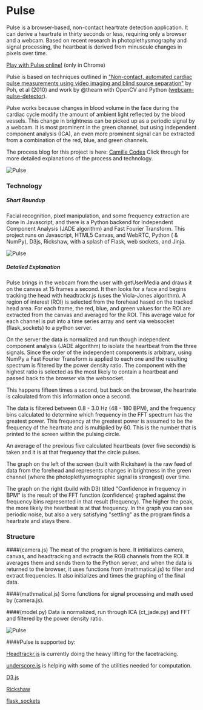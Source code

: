 Pulse
===========

Pulse is a browser-based, non-contact heartrate detection application. It can derive a heartrate in thirty seconds or less, requiring only a browser and a webcam. Based on recent research in photoplethysmography and signal processing, the heartbeat is derived from minuscule changes in pixels over time.

[Play with Pulse online!](http://pulsation.herokuapp.com) (only in Chrome)
 
Pulse is based on techniques outlined in ["Non-contact, automated cardiac pulse measurements using video imaging and blind source separation"](http://www.opticsinfobase.org/oe/abstract.cfm?uri=oe-18-10-10762) by Poh, et al (2010) and work by @thearn with OpenCV and Python ([webcam-pulse-detector](https://github.com/thearn/webcam-pulse-detector)).

Pulse works because changes in blood volume in the face during the cardiac cycle modify the amount of ambient light reflected by the blood vessels. This change in brightness can be picked up as a periodic signal by a webcam. It is most prominent in the green channel, but using independent component analysis (ICA), an even more prominent signal can be extracted from a combination of the red, blue, and green channels.

The process blog for this project is here: [Camille Codes](http://camillecodes.tumblr.com)
Click through for more detailed explanations of the process and technology.

![Pulse](https://raw.github.com/camilleanne/biofeedback/master/resources/screenshot_splash.png)

### Technology

##### Short Roundup

Facial recognition, pixel manipulation, and some frequency extraction are done in Javascript, and there is a Python backend for Independent Component Analysis (JADE algorithm) and Fast Fourier Transform. This project runs on Javascript, HTML5 Canvas, and WebRTC, Python ( & NumPy), D3js, Rickshaw, with a splash of Flask, web sockets, and Jinja.

![Pulse](https://raw.github.com/camilleanne/biofeedback/master/resources/screenshot_min1.png)


##### Detailed Explanation

Pulse brings in the webcam from the user with getUserMedia and draws it on the canvas at 15 frames a second. It then looks for a face and begins tracking the head with headtrackr.js (uses the Viola-Jones algorithm). A region of interest (ROI) is selected from the forehead hased on the tracked head area. For each frame, the red, blue, and green values for the ROI are extracted from the canvas and averaged for the ROI. This average value for each channel is put into a time series array and sent via websocket (flask_sockets) to a python server. 

On the server the data is normalized and run though independent component analysis (JADE algorithm) to isolate the heartbeat from the three signals. Since the order of the independent components is arbitrary, using NumPy a Fast Fourier Transform is applied to each one and the resulting spectrum is filtered by the power density ratio. The component with the highest ratio is selected as the most likely to contain a heartbeat and passed back to the browser via the websocket.

This happens fifteen times a second, but back on the browser, the heartrate is calculated from this information once a second.

The data is filtered between 0.8 - 3.0 Hz (48 - 180 BPM), and the frequency bins calculated to determine which frequency in the FFT spectrum has the greatest power. This frequency at the greatest power is assumed to be the frequency of the heartrate and is multiplied by 60. This is the number that is printed to the screen within the pulsing circle.

An average of the previous five calculated heartbeats (over five seconds) is taken and it is at that frequency that the circle pulses.

The graph on the left of the screen (built with Rickshaw) is the raw feed of data from the forehead and represents changes in brightness in the green channel (where the photoplethysmographic signal is strongest) over time.

The graph on the right (build with D3) titled "Confidence in frequency in BPM" is the result of the FFT function (confidence) graphed against the frequency bins represented in that result (frequency). The higher the peak, the more likely the heartbeat is at that frequency. In the graph you can see periodic noise, but also a very satisfying "settling" as the program finds a heartrate and stays there.

### Structure
####(camera.js)
The meat of the program is here. It intitializes camera, canvas, and headtracking and extracts the RGB channels from the ROI. It averages them and sends them to the Python server, and when the data is returned to the browser, it uses functions from (mathmatical.js) to filter and extract frequencies. It also initializes and times the graphing of the final data.

####(mathmatical.js)
Some functions for signal processing and math used by (camera.js).

####(model.py)
Data is normalized, run through ICA (ct_jade.py) and FFT and filtered by the power density ratio.


![Pulse](https://raw.github.com/camilleanne/biofeedback/master/resources/screenshot_info3.png)


####Pulse is supported by:

[Headtrackr.js](https://github.com/auduno/headtrackr/) is currently doing the heavy lifting for the facetracking.

[underscore.js](https://github.com/jashkenas/underscore) is helping with some of the utilities needed for computation.

[D3.js](https://d3js.org)

[Rickshaw](https://github.com/shutterstock/rickshaw)

[flask_sockets](https://github.com/kennethreitz/flask-sockets)
